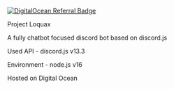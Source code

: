 [![DigitalOcean Referral Badge](https://web-platforms.sfo2.cdn.digitaloceanspaces.com/WWW/Badge%201.svg)](https://www.digitalocean.com/?refcode=55a026f16111&utm_campaign=Referral_Invite&utm_medium=Referral_Program&utm_source=badge)

Project Loquax

A fully chatbot focused discord bot based on discord.js

Used API - discord.js v13.3

Environment - node.js v16

Hosted on Digital Ocean
